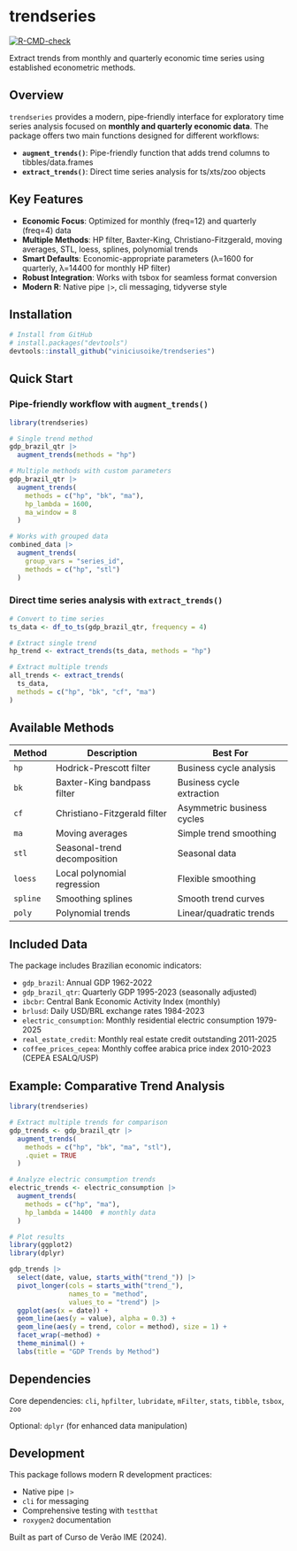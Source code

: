 # trendseries

[![R-CMD-check](https://github.com/viniciusoike/trendseries/workflows/R-CMD-check/badge.svg)](https://github.com/viniciusoike/trendseries/actions)

Extract trends from monthly and quarterly economic time series using established econometric methods.

## Overview

`trendseries` provides a modern, pipe-friendly interface for exploratory time series analysis focused on **monthly and quarterly economic data**. The package offers two main functions designed for different workflows:

- **`augment_trends()`**: Pipe-friendly function that adds trend columns to tibbles/data.frames
- **`extract_trends()`**: Direct time series analysis for ts/xts/zoo objects

## Key Features

- **Economic Focus**: Optimized for monthly (freq=12) and quarterly (freq=4) data
- **Multiple Methods**: HP filter, Baxter-King, Christiano-Fitzgerald, moving averages, STL, loess, splines, polynomial trends
- **Smart Defaults**: Economic-appropriate parameters (λ=1600 for quarterly, λ=14400 for monthly HP filter)
- **Robust Integration**: Works with tsbox for seamless format conversion
- **Modern R**: Native pipe `|>`, cli messaging, tidyverse style

## Installation

```r
# Install from GitHub
# install.packages("devtools")
devtools::install_github("viniciusoike/trendseries")
```

## Quick Start

### Pipe-friendly workflow with `augment_trends()`

```r
library(trendseries)

# Single trend method
gdp_brazil_qtr |>
  augment_trends(methods = "hp")

# Multiple methods with custom parameters
gdp_brazil_qtr |>
  augment_trends(
    methods = c("hp", "bk", "ma"),
    hp_lambda = 1600,
    ma_window = 8
  )

# Works with grouped data
combined_data |>
  augment_trends(
    group_vars = "series_id",
    methods = c("hp", "stl")
  )
```

### Direct time series analysis with `extract_trends()`

```r
# Convert to time series
ts_data <- df_to_ts(gdp_brazil_qtr, frequency = 4)

# Extract single trend
hp_trend <- extract_trends(ts_data, methods = "hp")

# Extract multiple trends
all_trends <- extract_trends(
  ts_data,
  methods = c("hp", "bk", "cf", "ma")
)
```

## Available Methods

| Method | Description | Best For |
|--------|-------------|----------|
| `hp` | Hodrick-Prescott filter | Business cycle analysis |
| `bk` | Baxter-King bandpass filter | Business cycle extraction |
| `cf` | Christiano-Fitzgerald filter | Asymmetric business cycles |
| `ma` | Moving averages | Simple trend smoothing |
| `stl` | Seasonal-trend decomposition | Seasonal data |
| `loess` | Local polynomial regression | Flexible smoothing |
| `spline` | Smoothing splines | Smooth trend curves |
| `poly` | Polynomial trends | Linear/quadratic trends |

## Included Data

The package includes Brazilian economic indicators:

- `gdp_brazil`: Annual GDP 1962-2022
- `gdp_brazil_qtr`: Quarterly GDP 1995-2023 (seasonally adjusted)
- `ibcbr`: Central Bank Economic Activity Index (monthly)
- `brlusd`: Daily USD/BRL exchange rates 1984-2023
- `electric_consumption`: Monthly residential electric consumption 1979-2025
- `real_estate_credit`: Monthly real estate credit outstanding 2011-2025
- `coffee_prices_cepea`: Monthly coffee arabica price index 2010-2023 (CEPEA ESALQ/USP)

## Example: Comparative Trend Analysis

```r
library(trendseries)

# Extract multiple trends for comparison
gdp_trends <- gdp_brazil_qtr |>
  augment_trends(
    methods = c("hp", "bk", "ma", "stl"),
    .quiet = TRUE
  )

# Analyze electric consumption trends
electric_trends <- electric_consumption |>
  augment_trends(
    methods = c("hp", "ma"),
    hp_lambda = 14400  # monthly data
  )

# Plot results
library(ggplot2)
library(dplyr)

gdp_trends |>
  select(date, value, starts_with("trend_")) |>
  pivot_longer(cols = starts_with("trend_"),
               names_to = "method",
               values_to = "trend") |>
  ggplot(aes(x = date)) +
  geom_line(aes(y = value), alpha = 0.3) +
  geom_line(aes(y = trend, color = method), size = 1) +
  facet_wrap(~method) +
  theme_minimal() +
  labs(title = "GDP Trends by Method")
```

## Dependencies

Core dependencies: `cli`, `hpfilter`, `lubridate`, `mFilter`, `stats`, `tibble`, `tsbox`, `zoo`

Optional: `dplyr` (for enhanced data manipulation)

## Development

This package follows modern R development practices:
- Native pipe `|>`
- `cli` for messaging
- Comprehensive testing with `testthat`
- `roxygen2` documentation

Built as part of Curso de Verão IME (2024).
